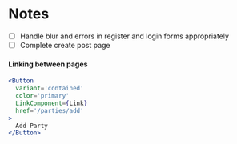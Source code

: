 # Notes

- [ ] Handle blur and errors in register and login forms appropriately
- [ ] Complete create post page

#### Linking between pages

```jsx
<Button
  variant='contained'
  color='primary'
  LinkComponent={Link}
  href='/parties/add'
>
  Add Party
</Button>
```
